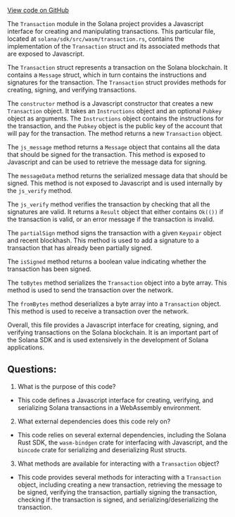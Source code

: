 
[View code on GitHub](https://github.com/solana-labs/solana/blob/master/sdk/src/wasm/transaction.rs)

The `Transaction` module in the Solana project provides a Javascript interface for creating and manipulating transactions. This particular file, located at `solana/sdk/src/wasm/transaction.rs`, contains the implementation of the `Transaction` struct and its associated methods that are exposed to Javascript.

The `Transaction` struct represents a transaction on the Solana blockchain. It contains a `Message` struct, which in turn contains the instructions and signatures for the transaction. The `Transaction` struct provides methods for creating, signing, and verifying transactions.

The `constructor` method is a Javascript constructor that creates a new `Transaction` object. It takes an `Instructions` object and an optional `Pubkey` object as arguments. The `Instructions` object contains the instructions for the transaction, and the `Pubkey` object is the public key of the account that will pay for the transaction. The method returns a new `Transaction` object.

The `js_message` method returns a `Message` object that contains all the data that should be signed for the transaction. This method is exposed to Javascript and can be used to retrieve the message data for signing.

The `messageData` method returns the serialized message data that should be signed. This method is not exposed to Javascript and is used internally by the `js_verify` method.

The `js_verify` method verifies the transaction by checking that all the signatures are valid. It returns a `Result` object that either contains `Ok(())` if the transaction is valid, or an error message if the transaction is invalid.

The `partialSign` method signs the transaction with a given `Keypair` object and recent blockhash. This method is used to add a signature to a transaction that has already been partially signed.

The `isSigned` method returns a boolean value indicating whether the transaction has been signed.

The `toBytes` method serializes the `Transaction` object into a byte array. This method is used to send the transaction over the network.

The `fromBytes` method deserializes a byte array into a `Transaction` object. This method is used to receive a transaction over the network.

Overall, this file provides a Javascript interface for creating, signing, and verifying transactions on the Solana blockchain. It is an important part of the Solana SDK and is used extensively in the development of Solana applications.
## Questions: 
 1. What is the purpose of this code?
- This code defines a Javascript interface for creating, verifying, and serializing Solana transactions in a WebAssembly environment.

2. What external dependencies does this code rely on?
- This code relies on several external dependencies, including the Solana Rust SDK, the `wasm-bindgen` crate for interfacing with Javascript, and the `bincode` crate for serializing and deserializing Rust structs.

3. What methods are available for interacting with a `Transaction` object?
- This code provides several methods for interacting with a `Transaction` object, including creating a new transaction, retrieving the message to be signed, verifying the transaction, partially signing the transaction, checking if the transaction is signed, and serializing/deserializing the transaction.